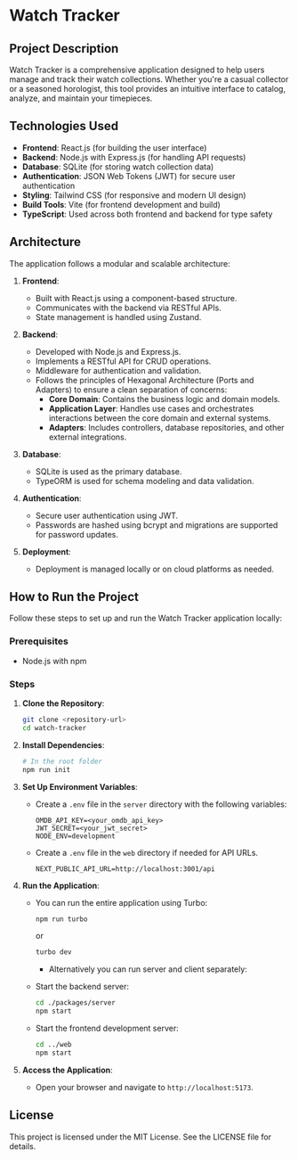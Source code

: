 # Watch Tracker

## Project Description

Watch Tracker is a comprehensive application designed to help users manage and track their watch collections. Whether you're a casual collector or a seasoned horologist, this tool provides an intuitive interface to catalog, analyze, and maintain your timepieces.

## Technologies Used

- **Frontend**: React.js (for building the user interface)
- **Backend**: Node.js with Express.js (for handling API requests)
- **Database**: SQLite (for storing watch collection data)
- **Authentication**: JSON Web Tokens (JWT) for secure user authentication
- **Styling**: Tailwind CSS (for responsive and modern UI design)
- **Build Tools**: Vite (for frontend development and build)
- **TypeScript**: Used across both frontend and backend for type safety

## Architecture

The application follows a modular and scalable architecture:

1. **Frontend**:
   - Built with React.js using a component-based structure.
   - Communicates with the backend via RESTful APIs.
   - State management is handled using Zustand.

2. **Backend**:
   - Developed with Node.js and Express.js.
   - Implements a RESTful API for CRUD operations.
   - Middleware for authentication and validation.
   - Follows the principles of Hexagonal Architecture (Ports and Adapters) to ensure a clean separation of concerns:
     - **Core Domain**: Contains the business logic and domain models.
     - **Application Layer**: Handles use cases and orchestrates interactions between the core domain and external systems.
     - **Adapters**: Includes controllers, database repositories, and other external integrations.

3. **Database**:
   - SQLite is used as the primary database.
   - TypeORM is used for schema modeling and data validation.

4. **Authentication**:
   - Secure user authentication using JWT.
   - Passwords are hashed using bcrypt and migrations are supported for password updates.

5. **Deployment**:
   - Deployment is managed locally or on cloud platforms as needed.

## How to Run the Project

Follow these steps to set up and run the Watch Tracker application locally:

### Prerequisites
- Node.js with npm

### Steps

1. **Clone the Repository**:
   ```bash
   git clone <repository-url>
   cd watch-tracker
   ```

2. **Install Dependencies**:
   ```bash
   # In the root folder
   npm run init
   ```

3. **Set Up Environment Variables**:
   - Create a `.env` file in the `server` directory with the following variables:
     ```
     OMDB_API_KEY=<your_omdb_api_key>
     JWT_SECRET=<your_jwt_secret>
     NODE_ENV=development
     ```

   - Create a `.env` file in the `web` directory if needed for API URLs.
     ```
     NEXT_PUBLIC_API_URL=http://localhost:3001/api
     ```

4. **Run the Application**:
   - You can run the entire application using Turbo:
     ```bash
     npm run turbo
     ```

     or

     ```bash
     turbo dev
     ```

     - Alternatively you can run server and client separately:

   - Start the backend server:
     ```bash
     cd ./packages/server
     npm start
     ```

   - Start the frontend development server:
     ```bash
     cd ../web
     npm start
     ```

5. **Access the Application**:
   - Open your browser and navigate to `http://localhost:5173`.

## License

This project is licensed under the MIT License. See the LICENSE file for details.
